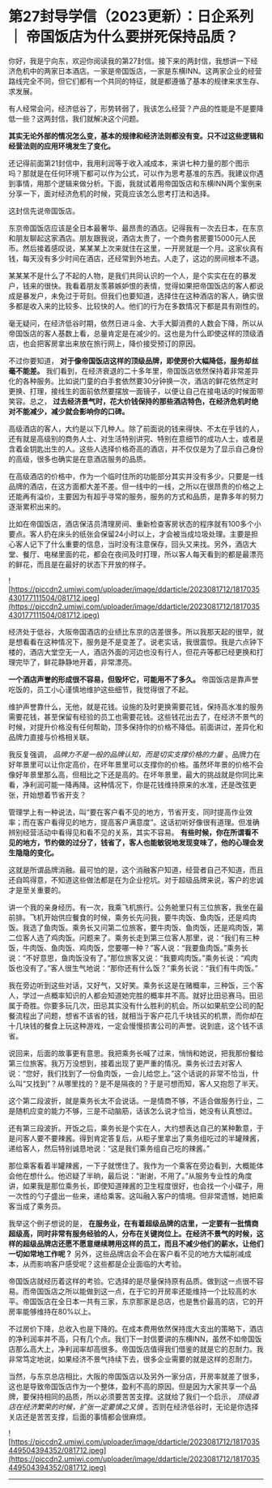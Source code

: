 # 第27封导学信（2023更新）：日企系列 ｜ 帝国饭店为什么要拼死保持品质？

你好，我是宁向东，欢迎你阅读我的第27封信。接下来的两封信，我想讲一下经济危机中的两家日本酒店。一家是帝国饭店，一家是东横INN。这两家企业的经营路线完全不同，但它们都有一个共同的特征，就是都遵循了基本的规律来求生存、求发展。

有人经常会问，经济低谷了，形势转弱了，我该怎么经营？产品的性能是不是要降低一些？这两封信，我们就解决这个问题。

 **其实无论外部的情况怎么变，基本的规律和经济法则都没有变。只不过这些逻辑和经营法则的应用环境发生了变化。**

还记得前面第21封信中，我用利润等于收入减成本，来讲七种力量的那个图示吗？那就是在任何环境下都可以作为公式，可以作为思考基准的东西。我建议你遇到事情，用那个逻辑来做分析。下面，我就试着用帝国饭店和东横INN两个案例来分享一下，面对经济危机的时候，究竟应该怎么思考打法和选择。

这封信先说帝国饭店。

东京帝国饭店应该是全日本最奢华、最昂贵的酒店。记得我有一次去日本，在东京和朋友聊起这家酒店。朋友跟我说，酒店太贵了，一个商务套房要15000元人民币。然后接着感叹说，某某某上次来就住在这里，一开房就是一个月。这家伙真有钱，每天没有多少时间在酒店，还经常到外地去。人走了，这边的房间根本不退。

某某某不是什么了不起的人物，是我们共同认识的一个人，是个实实在在的暴发户，钱来的很快。我看着朋友羡慕嫉妒恨的表情，觉得如果把帝国饭店的客人都说成是暴发户，未免过于苛刻。但我们也要知道，选择住在这种酒店的客人，确实很多都是收入来的比较多、比较快的人。他们的行为在多数情况下都是具有刚性的。

毫无疑问，在经济低谷时期，依然日进斗金、大手大脚消费的人数会下降，所以从帝国饭店的客人基数上看，总量肯定是在减少的。这也是为什么即使这样的顶级酒店，也会把客房拿出来放在旅行网上，降价接受预订的原因。

不过你要知道， **对于像帝国饭店这样的顶级品牌，即使房价大幅降低，服务却丝毫不能差。** 我们看到，在经济衰退的二十多年里，帝国饭店依然保持着非常差异化的各种服务。比如说门童的白手套依然要30分钟换一次，酒店的鲜花依然定时更换、打理，接线生的面前依然要摆放一面镜子，以便让自己在接电话的时候面带笑容。总之， **过去经济景气时，花大价钱保持的那些酒店特色，在经济危机时绝对不能减少，减少就会影响你的口碑。**

高级酒店的客人，大约是以下几种人。除了前面说的钱来得快、不太在乎钱的人，还有就是高级别的商务人士、对生活特别讲究、特别在意细节的成功人士，或者是含着金钥匙出生的人。这些人选择价格奇高的酒店，并不仅仅是为了显示自己身份的高级，很多也确实是在意酒店服务的品质。

在高级酒店的价格中，作为一个临时住所的功能部分其实并没有多少。只要是一线品牌的酒店，在这方面都大差不差。但一线中的一线，之所以在很昂贵的价格之上还能再有溢价，主要因为有超乎寻常的服务，服务的方式和品质，是靠多年的努力逐渐累积出来的。

比如在帝国饭店，酒店保洁员清理房间、重新检查客房状态的程序就有100多个小要点。客人扔在床头的纸张会保留24小时以上，才会被当成垃圾处理。主要是担心客人记下了什么重要的信息，当时没有注意保存，回头又来找。另外，酒店大堂、餐厅、电梯里面的花，都会在夜间及时打理，所以客人每天看到的都是最漂亮的鲜花，而且是在最好的状态下开放的样子。

![https://piccdn2.umiwi.com/uploader/image/ddarticle/2023081712/1817035430177111504/081712.jpeg](https://piccdn2.umiwi.com/uploader/image/ddarticle/2023081712/1817035430177111504/081712.jpeg)

经济处于低谷，大阪帝国酒店的业绩比东京的店差很多。所以我那天起的很早，就是想看看在这种情况下，服务是不是变差了。说老实话，我很震惊。我是六点钟下楼的，酒店大堂空无一人，酒店外面的河边也没有行人，但花卉等都已经更换和打理完毕了，鲜花静静地开着，非常漂亮。

 **一个酒店声誉的形成很不容易，但毁坏它，可能用不了多久。** 帝国饭店是靠声誉吃饭的，员工小心谨慎地维护这些细节，我觉得很了不起。

维护声誉靠什么，无他，就是花钱。设施的及时更换需要花钱，保持高水准的服务需要花钱，甚至保留有经验的员工也需要花钱。这些钱花出去了，在经济不景气的时候，对提升价格没有任何帮助，顶多保持你的价格不降低。前面讲过，差异化和品牌力直接与价格相关联。

我反复强调， *品牌力不是一般的品牌认知，而是切实支撑价格的力量* 。品牌力在好年景里可以让你定高价，在坏年景里可以支撑你的价格。虽然坏年景的价格不会像好年景里那么高，但相比之下还是高的。在坏年景里，最大的挑战就是你同比来看，净利润可能一降再降。这种情况下，你是花钱维持原来的水准，还是改弦更张，开始想着节省开支？

管理学上有一种说法，叫“要在客户看不见的地方，节省开支，同时提高作业效率；而在客户看得见的地方，提高客户满意度”。这话初听好像很有道理。但准确辨别经营活动中看得见和看不见的关系，其实不容易。 **有些时候，你在所谓看不见的地方，节约做的过分了，钱省了，客人也能敏锐地发现变味了，他的心理会发生隐隐的变化。**

这就是所谓品牌消融。最可怕的是，这个消融客户知道，经营者自己不知道，而且还自鸣得意，不知道这些做法都是在为企业挖坑。对于超级品牌来说，客户的忠诚才是至关重要的。

讲一个我的亲身经历。有一次，我乘飞机旅行。公务舱里只有三位旅客，我坐在最前排。飞机开始供应餐食的时候，乘务长先问我，要牛肉饭、鱼肉饭，还是鸡肉饭。我选了鱼肉饭。乘务长又问第二位旅客，要牛肉饭、鱼肉饭，还是鸡肉饭，第二位客人选了鸡肉饭。问题来了。乘务长走到第三位客人那里，说：“我们有三种饭，牛肉饭、鱼肉饭、鸡肉饭，您要哪一种？”客人说：“我要鱼肉饭。”乘务长说：“不好意思，鱼肉饭没有了。”那位旅客又说：“我要鸡肉饭。”乘务长说：“鸡肉饭也没有了。”客人很生气地说：“那你还有什么饭？”乘务长说：“我们有牛肉饭。”

我在旁边听到这些对话，又好气，又好笑。乘务长这是在赌概率，三种饭，三个客人，学过一点概率知识的人都会知道她完胜的概率并不高。就好比田忌赛马。田忌属于奇胜。你要多玩几次，田忌其实没有什么胜利的机会。所以如果航空公司的配餐流程出了问题，想省不该省的钱，就相当于客户花几千块钱买的机票，而你却在十几块钱的餐食上玩这种游戏，一定会慢慢损害公司的声誉。说到底，这个钱不该省。

说回来，后面的故事更有意思。我把乘务长喊了过来，悄悄和她说，把我那份餐给第三位旅客。我万万没想到，接着出现了更严重的情况。乘务长过去对客人说：“您好，我们找到了一份鱼肉饭，一会儿给您上。”这个话说的非常不恰当，什么叫“又找到”？从哪里找的？是不是隔夜的？于是可想而知，客人又抱怨了半天。

这个第二段波折，就是乘务长太不会说话。一是情商不够，不适合做服务行业，二是随机应变的能力不够，三是不动脑筋，话该怎么说才恰当，她没有认真想过。

还有第三段波折。开饭之后，乘务长是个实在人，大约想表达自己的某种歉意，于是问客人要不要辣酱。得到肯定答复后，从柜子里拿出了乘务组吃过的半罐辣酱，递给客人，然后特别诚恳地说：“这是我们乘务组自己吃的辣酱。”

那位乘客看着半罐辣酱，一下子就愣住了。我作为一个乘客在旁边看到，大概能体会他在想什么。他迟疑了半晌，最后说：“谢谢，不用了。”从服务专业性的角度讲，如果我是那位乘务长，即使知道辣酱的卫生程度很好，也会找一个小碟子，用一次性的勺子盛出一些来，递给乘客。这叫融入客户的情境。但非常遗憾，她把乘客当成了乘务员。

我举这个例子想说的是， **在服务业，在有着超级品牌的店里，一定要有一批情商超级高，同时非常有服务经验的人，分布在关键岗位上。在经济不景气的时候，这样的超级品牌店还愿不愿意继续聘用这样的员工，而且不减少他们的薪水，让他们一切如常地工作呢？** 另外，这些品牌店会不会在客户看不见的地方大幅削减成本，从而影响客户感受呢？这些都是企业面临的大考验。

帝国饭店就经历着这样的考验。它选择的是尽量保持原有品质。做到这一点很不容易。而帝国饭店之所以能做到这一点，在于它的开房率还能维持一个比较高的水平。帝国饭店在全日本一共有三家，东京那家是总店，也是售价最高的店，它的开房率能够维持在80%以上。

不过房价下降，总收入也是下降的。在成本费用依然保持庞大支出的策略下，酒店的净利润率并不高，只有几个点。我们下一封信要讲的东横INN，虽然不如帝国饭店那么高大上，净利润率却高很多。帝国饭店值得我们借鉴的就是它的忍耐力。我非常笃定地说，如果经济不景气持续下去，很多企业需要的就是这样的忍耐力。

当然，与东京总店相比，大阪的帝国饭店以及另外一家分店，开房率就差了很多，这也是导致帝国饭店作为一个整体，盈利不高的原因。但是因为大家共享一个品牌，要保持相同的品质，所以必须要苦苦支撑。这就给了我们一个启示， *顶级酒店在经济繁荣的时候，扩张一定要慎之又慎* 。否则在经济低谷时，无论是你选择关店还是苦苦支撑，后面的事情都会很麻烦。

![https://piccdn2.umiwi.com/uploader/image/ddarticle/2023081712/1817035449504394352/081712.jpeg](https://piccdn2.umiwi.com/uploader/image/ddarticle/2023081712/1817035449504394352/081712.jpeg)

---
